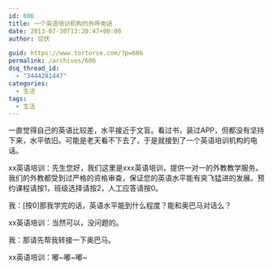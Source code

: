 ```yaml
---
id: 606
title: 一个英语培训机构的外呼电话
date: 2013-07-30T13:20:47+00:00
author: 愆伏

guid: https://www.tortorse.com/?p=606
permalink: /archives/606
dsq_thread_id:
  - "3444281447"
categories:
  - 生活
tags:
  - 生活
---
```

一直觉得自己的英语比较差，水平接近于文盲。看过书，装过APP，但都没有坚持下来，水平依旧。可能是老天看不下去了，于是就接到了一个英语培训机构的电话。

xx英语培训：先生您好，我们这里是xxx英语培训，提供一对一的外教教学服务。我们的外教都受到过严格的资格审查，保证您的英语水平能有突飞猛进的发展。预约课程请按1，班级选择请按2，人工应答请按0。
  
我：[按0]那我学完的话，英语水平能到什么程度？能和奥巴马对话么？
  
xx英语培训：当然可以，没问题的。
  
我：那请先帮我转接一下奥巴马。
  
xx英语培训：嘟~嘟~嘟~